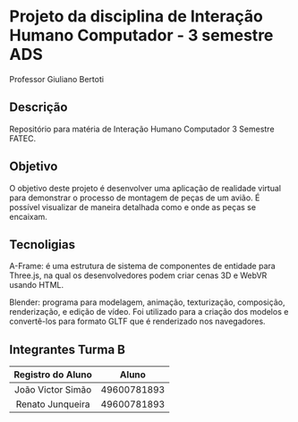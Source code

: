 # Projeto da disciplina de Interação Humano Computador - 3 semestre ADS
Professor Giuliano Bertoti

## Descrição
Repositório para matéria de Interação Humano Computador 3 Semestre FATEC.

## Objetivo
O objetivo deste projeto é desenvolver uma aplicação de realidade virtual para demonstrar o processo de montagem de peças de um avião. É possível visualizar de maneira detalhada como e onde as peças se encaixam.

## Tecnoligias
A-Frame: é uma estrutura de sistema de componentes de entidade para Three.js, na qual os desenvolvedores podem criar cenas 3D e WebVR usando HTML.

Blender: programa para modelagem, animação, texturização, composição, renderização, e edição de vídeo. Foi utilizado para a criação dos modelos e convertê-los para formato GLTF que é renderizado nos navegadores.


## Integrantes Turma B
|Registro do Aluno | Aluno |
|:-----------:|:-----------------:|
|João Victor Simão|49600781893| 
|Renato Junqueira|49600781893|
